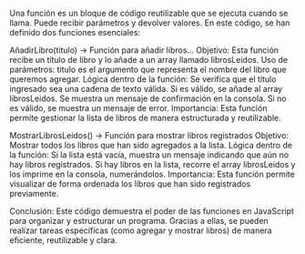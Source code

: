 Una función es un bloque de código reutilizable que se ejecuta cuando se llama. Puede recibir parámetros y devolver valores. En este código, se han definido dos funciones esenciales:

AñadirLibro(titulo) → Función para añadir libros...
Objetivo: Esta función recibe un título de libro y lo añade a un array llamado librosLeidos.
Uso de parámetros:
titulo es el argumento que representa el nombre del libro que queremos agregar.
Lógica dentro de la función:
Se verifica que el título ingresado sea una cadena de texto válida.
Si es válido, se añade al array librosLeidos.
Se muestra un mensaje de confirmación en la consola.
Si no es válido, se muestra un mensaje de error.
Importancia: Esta función permite gestionar la lista de libros de manera estructurada y reutilizable.

MostrarLibrosLeidos() → Función para mostrar libros registrados
Objetivo: Mostrar todos los libros que han sido agregados a la lista.
Lógica dentro de la función:
Si la lista está vacía, muestra un mensaje indicando que aún no hay libros registrados.
Si hay libros en la lista, recorre el array librosLeidos y los imprime en la consola, numerándolos.
Importancia: Esta función permite visualizar de forma ordenada los libros que han sido registrados previamente.


Conclusión:
Este código demuestra el poder de las funciones en JavaScript para organizar y estructurar un programa. Gracias a ellas, se pueden realizar tareas específicas (como agregar y mostrar libros) de manera eficiente, reutilizable y clara.